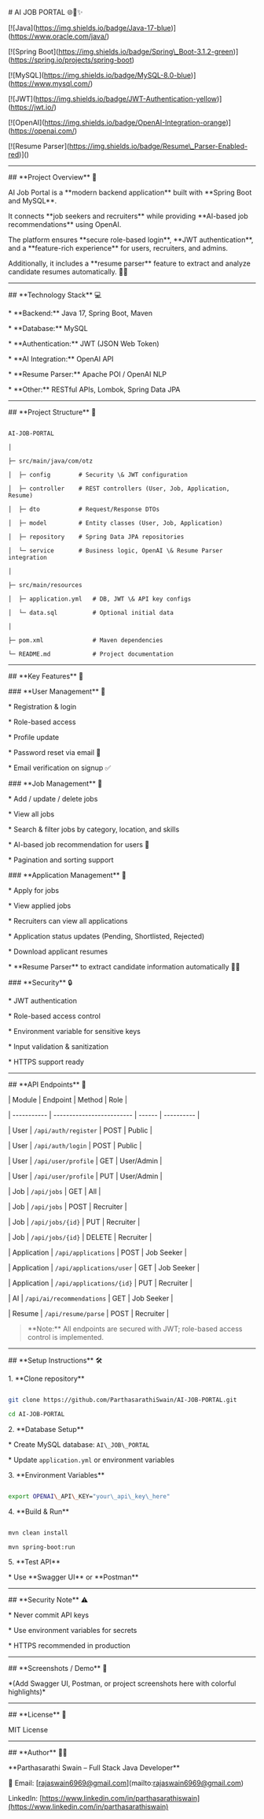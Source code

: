 \# AI JOB PORTAL 🌐🤖✨



\[!\[Java](https://img.shields.io/badge/Java-17-blue)](https://www.oracle.com/java/)

\[!\[Spring Boot](https://img.shields.io/badge/Spring\_Boot-3.1.2-green)](https://spring.io/projects/spring-boot)

\[!\[MySQL](https://img.shields.io/badge/MySQL-8.0-blue)](https://www.mysql.com/)

\[!\[JWT](https://img.shields.io/badge/JWT-Authentication-yellow)](https://jwt.io/)

\[!\[OpenAI](https://img.shields.io/badge/OpenAI-Integration-orange)](https://openai.com/)

\[!\[Resume Parser](https://img.shields.io/badge/Resume\_Parser-Enabled-red)]()



---



\## \*\*Project Overview\*\* 🌟



AI Job Portal is a \*\*modern backend application\*\* built with \*\*Spring Boot and MySQL\*\*.

It connects \*\*job seekers and recruiters\*\* while providing \*\*AI-based job recommendations\*\* using OpenAI.



The platform ensures \*\*secure role-based login\*\*, \*\*JWT authentication\*\*, and a \*\*feature-rich experience\*\* for users, recruiters, and admins.

Additionally, it includes a \*\*resume parser\*\* feature to extract and analyze candidate resumes automatically. 📄🤖



---



\## \*\*Technology Stack\*\* 💻



\* \*\*Backend:\*\* Java 17, Spring Boot, Maven

\* \*\*Database:\*\* MySQL

\* \*\*Authentication:\*\* JWT (JSON Web Token)

\* \*\*AI Integration:\*\* OpenAI API

\* \*\*Resume Parser:\*\* Apache POI / OpenAI NLP

\* \*\*Other:\*\* RESTful APIs, Lombok, Spring Data JPA



---



\## \*\*Project Structure\*\* 📂



```

AI-JOB-PORTAL

│

├─ src/main/java/com/otz

│  ├─ config        # Security \& JWT configuration

│  ├─ controller    # REST controllers (User, Job, Application, Resume)

│  ├─ dto           # Request/Response DTOs

│  ├─ model         # Entity classes (User, Job, Application)

│  ├─ repository    # Spring Data JPA repositories

│  └─ service       # Business logic, OpenAI \& Resume Parser integration

│

├─ src/main/resources

│  ├─ application.yml   # DB, JWT \& API key configs

│  └─ data.sql          # Optional initial data

│

├─ pom.xml              # Maven dependencies

└─ README.md            # Project documentation

```



---



\## \*\*Key Features\*\* 🚀



\### \*\*User Management\*\* 👤



\* Registration \& login

\* Role-based access

\* Profile update

\* Password reset via email 📧

\* Email verification on signup ✅



\### \*\*Job Management\*\* 💼



\* Add / update / delete jobs

\* View all jobs

\* Search \& filter jobs by category, location, and skills

\* AI-based job recommendation for users 🤖

\* Pagination and sorting support



\### \*\*Application Management\*\* 📝



\* Apply for jobs

\* View applied jobs

\* Recruiters can view all applications

\* Application status updates (Pending, Shortlisted, Rejected)

\* Download applicant resumes

\* \*\*Resume Parser\*\* to extract candidate information automatically 📄✨



\### \*\*Security\*\* 🔒



\* JWT authentication

\* Role-based access control

\* Environment variable for sensitive keys

\* Input validation \& sanitization

\* HTTPS support ready



---



\## \*\*API Endpoints\*\* 📡



| Module      | Endpoint                  | Method | Role       |

| ----------- | ------------------------- | ------ | ---------- |

| User        | `/api/auth/register`      | POST   | Public     |

| User        | `/api/auth/login`         | POST   | Public     |

| User        | `/api/user/profile`       | GET    | User/Admin |

| User        | `/api/user/profile`       | PUT    | User/Admin |

| Job         | `/api/jobs`               | GET    | All        |

| Job         | `/api/jobs`               | POST   | Recruiter  |

| Job         | `/api/jobs/{id}`          | PUT    | Recruiter  |

| Job         | `/api/jobs/{id}`          | DELETE | Recruiter  |

| Application | `/api/applications`       | POST   | Job Seeker |

| Application | `/api/applications/user`  | GET    | Job Seeker |

| Application | `/api/applications/{id}`  | PUT    | Recruiter  |

| AI          | `/api/ai/recommendations` | GET    | Job Seeker |

| Resume      | `/api/resume/parse`       | POST   | Recruiter  |



> \*\*Note:\*\* All endpoints are secured with JWT; role-based access control is implemented.



---



\## \*\*Setup Instructions\*\* 🛠️



1\. \*\*Clone repository\*\*



```bash

git clone https://github.com/ParthasarathiSwain/AI-JOB-PORTAL.git

cd AI-JOB-PORTAL

```



2\. \*\*Database Setup\*\*



\* Create MySQL database: `AI\_JOB\_PORTAL`

\* Update `application.yml` or environment variables



3\. \*\*Environment Variables\*\*



```bash

export OPENAI\_API\_KEY="your\_api\_key\_here"

```



4\. \*\*Build \& Run\*\*



```bash

mvn clean install

mvn spring-boot:run

```



5\. \*\*Test API\*\*



\* Use \*\*Swagger UI\*\* or \*\*Postman\*\*



---



\## \*\*Security Note\*\* ⚠️



\* Never commit API keys

\* Use environment variables for secrets

\* HTTPS recommended in production



---



\## \*\*Screenshots / Demo\*\* 📸



\*(Add Swagger UI, Postman, or project screenshots here with colorful highlights)\*



---



\## \*\*License\*\* 📝



MIT License



---



\## \*\*Author\*\* 👨‍💻



\*\*Parthasarathi Swain – Full Stack Java Developer\*\*

📧 Email: \[rajaswain6969@gmail.com](mailto:rajaswain6969@gmail.com)

LinkedIn: \[https://www.linkedin.com/in/parthasarathiswain](https://www.linkedin.com/in/parthasarathiswain)



